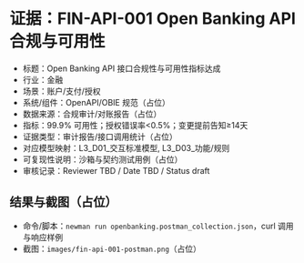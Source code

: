 # 证据：FIN-API-001 Open Banking API 合规与可用性

- 标题：Open Banking API 接口合规性与可用性指标达成
- 行业：金融
- 场景：账户/支付/授权
- 系统/组件：OpenAPI/OBIE 规范（占位）
- 数据来源：合规审计/对账报告（占位）
- 指标：99.9% 可用性；授权错误率<0.5%；变更提前告知≥14天
- 证据类型：审计报告/接口调用统计（占位）
- 对应模型映射：L3_D01_交互标准模型, L3_D03_功能/规则
- 可复现性说明：沙箱与契约测试用例（占位）
- 审核记录：Reviewer TBD / Date TBD / Status draft

## 结果与截图（占位）

- 命令/脚本：`newman run openbanking.postman_collection.json`，curl 调用与响应样例
- 截图：`images/fin-api-001-postman.png`（占位）
